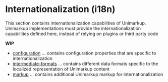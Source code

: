 # Internationalization (i18n)

This section contains internationalization capabilities of Unimarkup.
Unimarkup implementations must provide the internationalization capabilities defined here, instead of relying on plugins or third party code

**WIP**

- [configuration](/i18n/configuration/README.md) ... contains configuration properties that are specific to internationalization
- [intermediate-formats](/i18n/intermediate-formats/README.md) ... contains different data formats specific to the localized representation of Unimarkup content
- [markup](/i18n/markup/README.md) ... contains additional Unimarkup markup for internationalization
